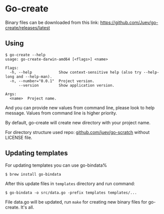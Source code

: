 # Go-create

Binary files can be downloaded from this link:
https://github.com/Juev/go-create/releases/latest

## Using

	$ go-create --help
    usage: go-create-darwin-amd64 [<flags>] <name>

    Flags:
      -h, --help            Show context-sensitive help (also try --help-long and --help-man).
      -n, --number="0.0.1"  Project version.
          --version         Show application version.

    Args:
      <name>  Project name.

And you can provide new values from command line, please look to help message. Values from command line is higher priority.

By default, go-create will create new directory with your project name.

For directory structure used repo: [github.com/juev/go-scratch](https://github.com/juev/go-scratch) without LICENSE file.

## Updating templates

For updating templates you can use go-bindata%

    $ brew install go-bindata

After this update files in `templates` directory and run command:

    $ go-bindata -o src/data.go -prefix templates templates/...

File data.go will be updated, run `make` for creating new binary files for go-create. It's all.
